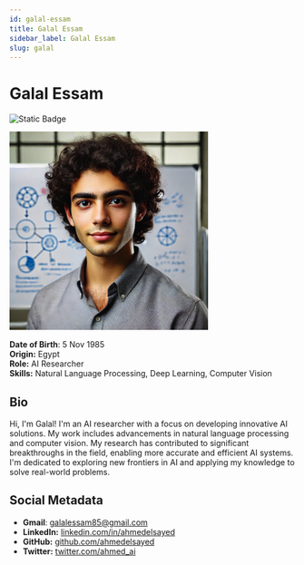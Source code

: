 ```yaml
---
id: galal-essam
title: Galal Essam
sidebar_label: Galal Essam
slug: galal
---
```


# Galal Essam

![Static Badge](https://img.shields.io/badge/Not%20Ready-no?color=ff0000)

<img src="/img/galal-essam.jpeg" width="350" />

**Date of Birth**: 5 Nov 1985  
**Origin:** Egypt  
**Role:** AI Researcher  
**Skills:** Natural Language Processing, Deep Learning, Computer Vision  

## Bio

Hi, I'm Galal! I'm an AI researcher with a focus on developing innovative AI solutions. My work includes advancements in natural language processing and computer vision. My research has contributed to significant breakthroughs in the field, enabling more accurate and efficient AI systems. I'm dedicated to exploring new frontiers in AI and applying my knowledge to solve real-world problems.

## Social Metadata

- **Gmail**: galalessam85@gmail.com
- **LinkedIn:** [linkedin.com/in/ahmedelsayed](https://linkedin.com/in/ahmedelsayed)
- **GitHub:** [github.com/ahmedelsayed](https://github.com/ahmedelsayed)
- **Twitter:** [twitter.com/ahmed_ai](https://twitter.com/ahmed_ai)
